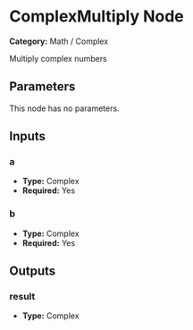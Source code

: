 
# ComplexMultiply Node

**Category:** Math / Complex

Multiply complex numbers

## Parameters

This node has no parameters.

## Inputs


### a
- **Type:** Complex
- **Required:** Yes



### b
- **Type:** Complex
- **Required:** Yes



## Outputs


### result
- **Type:** Complex




